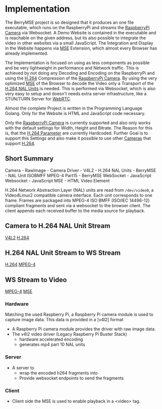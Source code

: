 # Implementation

The BerryMSE project is so designed that it produces an one file executable, which runs on the RaspberryPi and streams the [RaspberryPi Camera](Theory/Camera%20and%20Driver/rpicamera.md) via Websocket. A Demo Website is contained in the executable and is reachable on the given address, but its also possible to integrate the video in other websites via a small JavaScript. The Integration and Display in the Website happens via [MSE](Theory/Video/mse.md) Extension, which almost every Browser has already implemented.

The Implementation is focused on using as less components as possible and be very lightweight in performance and Network traffic. This is achieved by not doing any Decoding and Encoding on the RaspberryPi and using the [H.264](Theory/Video/h264.md) Compression of the [RaspberryPi Camera](Theory/Camera%20and%20Driver/rpicamera.md). By using the very optimized [MSE](Theory/Video/mse.md) of the Browser to decode the Video only a Transport of the [H.264 NAL Units](Theory/Video/h264.md) is needed. This is performed via Websocket, which is also very easy to setup and doesn't needs extra server infrastructure, like a STUN/TURN Server for [WebRTC](Theory/webRTC.md).

Almost the complete Project is written in the Programming Language Golang. Only for the Website is HTML and JavaScript code necessary.

Only the [RaspberryPi Camera](Theory/Camera%20and%20Driver/rpicamera.md) is currently supported and also only works with the default settings for Width, Height and Bitrate. The Reason for this is, that the [H.264 Parameter](Theory/Video/h264.md) are currently Hardcoded. Further Goal is to support this Settings and also make it possible to use other [Cameras](Theory/Camera%20and%20Driver/h264camera.md) that support [H.264](Theory/Video/h264.md).

## Short Summary

Camera - RawImage - Camera Driver - V4L2 - H.264 NAL Units - BerryMSE - NAL Unit ISOBMFF MPEG-4 Part15 - BerryMSE WebSocket - JavaScript Websocket - JavaScript MSE - HTML Video Element



H.264 Network Abstraction Layer (NAL) units are read from `/dev/video0`, a
Video4Linux2 compatible camera interface. Each unit corresponds to one frame.
Frames are packaged into MPEG-4 ISO BMFF (ISO/IEC 14496-12) compliant
fragments and sent via a websocket to the browser client. The client appends
each received buffer to the media source for playback.


## Camera to H.264 NAL Unit Stream

[V4L2](Theory/Camera%20and%20Driver/v4l2.md)
[H.264](Theory/Video/h264.md)

## H.264 NAL Unit Stream to WS Stream

[H.264](Theory/Video/h264.md)
[MPEG-4](Theory/Video/mpeg4.md)

## WS Stream to Video

[MPEG-4](Theory/Video/mpeg4.md)
[MSE](Theory/Video/mse.md)

### Hardware

Matching the used Raspberry Pi, a Raspberry Pi camera module is used to capture image data. This data is provided in a [v4l2] format 
- A Raspberry Pi camera module provides the driver with raw image data.
- The v4l2 video driver (Legacy Raspberry Pi Buster Stack)
  - hardware accelerated encoding
  - generates mp4 part 10 NAL units

### Server
- A server to
  -  wrap the encoded h264 fragments into 
  - Provide websocket endpoints to send the fragments

### Client
- Client side the MSE is used to enable playback in a \<video\> tag.



